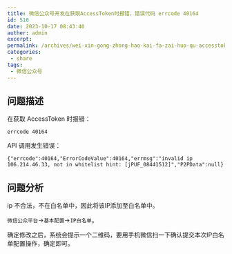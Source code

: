 ```yaml
---
title: 微信公众号开发在获取AccessToken时报错，错误代码 errcode 40164
id: 516
date: 2023-10-17 08:43:40
auther: admin
excerpt: 
permalink: /archives/wei-xin-gong-zhong-hao-kai-fa-zai-huo-qu-accesstoken-shi-bao-cuo--cuo-wu-dai-ma-errcode40164
categories:
 - share
tags: 
 - 微信公众号
---
```


## 问题描述

在获取 AccessToken 时报错：
 ``` 
 errcode 40164
 ```
API 调用发生错误：
```
{"errcode":40164,"ErrorCodeValue":40164,"errmsg":"invalid ip 106.214.46.33, not in whitelist hint: [jPUF_08441512]","P2PData":null}
```

## 问题分析

ip 不合法，不在白名单中，因此将该IP添加至白名单中。

`微信公众平台`->`基本配置`->`IP白名单`。

确定修改之后，系统会提示一个二维码，要用手机微信扫一下确认提交本次IP白名单配置操作，确定即可。